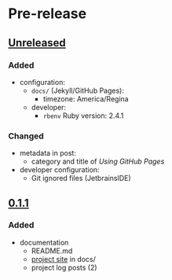 # Pre-release

## [Unreleased]

### Added

- configuration:
    - `docs/` (Jekyll/GitHub Pages):
        - timezone: America/Regina
    - developer:
        - `rbenv` Ruby version: 2.4.1

### Changed

- metadata in post:
    - category and title of _Using GitHub Pages_
- developer configuration:
    - Git ignored files (JetbrainsIDE)

## [0.1.1]

### Added

- documentation
  - README.md
  - [project site] in docs/
  - project log posts (2)

[Unreleased]: https://github.com/devvyn/aafc-field-data/compare/v0.1.1...master
[0.1.1]: https://github.com/devvyn/aafc-field-data/tree/v0.1.1
[project site]: http://aafc.devvyn.io/
